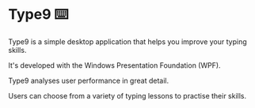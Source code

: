 # Type9 ⌨️

Type9 is a simple desktop application that helps you improve your typing skills. 

It's developed with the Windows Presentation Foundation (WPF).

Type9 analyses user performance in great detail.

Users can choose from a variety of typing lessons to practise their skills.
